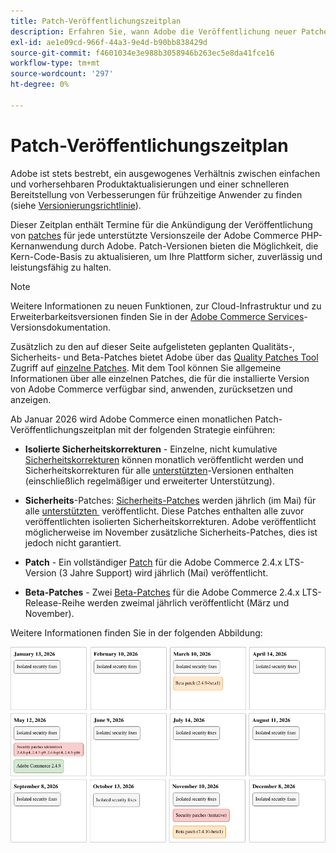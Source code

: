 ```yaml
---
title: Patch-Veröffentlichungszeitplan
description: Erfahren Sie, wann Adobe die Veröffentlichung neuer Patches und Sicherheitskorrekturen für Adobe Commerce plant.
exl-id: ae1e09cd-966f-44a3-9e4d-b90bb838429d
source-git-commit: f4601034e3e988b3058946b263ec5e8da41fce16
workflow-type: tm+mt
source-wordcount: '297'
ht-degree: 0%

---
```



# Patch-Veröffentlichungszeitplan

Adobe ist stets bestrebt, ein ausgewogenes Verhältnis zwischen einfachen und vorhersehbaren Produktaktualisierungen und einer schnelleren Bereitstellung von Verbesserungen für frühzeitige Anwender zu finden (siehe [Versionierungsrichtlinie](versioning-policy.md)).

Dieser Zeitplan enthält Termine für die Ankündigung der Veröffentlichung von [patches](versioning-policy.md#patch-release) für jede unterstützte Versionszeile der Adobe Commerce PHP-Kernanwendung durch Adobe. Patch-Versionen bieten die Möglichkeit, die Kern-Code-Basis zu aktualisieren, um Ihre Plattform sicher, zuverlässig und leistungsfähig zu halten.

>[!NOTE]
>
>Weitere Informationen zu neuen Funktionen, zur Cloud-Infrastruktur und zu Erweiterbarkeitsversionen finden Sie in der [Adobe Commerce Services](https://experienceleague.adobe.com/de/docs/commerce/user-guides/release-information/release-notes-all)-Versionsdokumentation.

Zusätzlich zu den auf dieser Seite aufgelisteten geplanten Qualitäts-, Sicherheits- und Beta-Patches bietet Adobe über das [Quality Patches Tool](versioning-policy.md#individual-patch) Zugriff auf [einzelne Patches](../tools/quality-patches-tool/usage.md). Mit dem Tool können Sie allgemeine Informationen über alle einzelnen Patches, die für die installierte Version von Adobe Commerce verfügbar sind, anwenden, zurücksetzen und anzeigen.

Ab Januar 2026 wird Adobe Commerce einen monatlichen Patch-Veröffentlichungszeitplan mit der folgenden Strategie einführen:

- **Isolierte Sicherheitskorrekturen** - Einzelne, nicht kumulative [Sicherheitskorrekturen](versioning-policy.md#isolated-patch) können monatlich veröffentlicht werden und Sicherheitskorrekturen für alle [unterstützten](lifecycle-policy.md)-Versionen enthalten (einschließlich regelmäßiger und erweiterter Unterstützung).

- **Sicherheits**-Patches: [Sicherheits-Patches](versioning-policy.md#security-patch-release) werden jährlich (im Mai) für alle [unterstützten &#x200B;](lifecycle-policy.md) veröffentlicht. Diese Patches enthalten alle zuvor veröffentlichten isolierten Sicherheitskorrekturen. Adobe veröffentlicht möglicherweise im November zusätzliche Sicherheits-Patches, dies ist jedoch nicht garantiert.

- **Patch** - Ein vollständiger [Patch](versioning-policy.md#patch-release) für die Adobe Commerce 2.4.x LTS-Version (3 Jahre Support) wird jährlich (Mai) veröffentlicht.

- **Beta-Patches** - Zwei [Beta-Patches](versioning-policy.md#beta-patch-release) für die Adobe Commerce 2.4.x LTS-Release-Reihe werden zweimal jährlich veröffentlicht (März und November).

Weitere Informationen finden Sie in der folgenden Abbildung:

<!-- The SVG source for the following image is located here: /help/assets/release/release-calendar.drawio.svg -->

![Adobe Commerce-Veröffentlichungskalender 2026](../assets/release/release-calendar.drawio.png)
